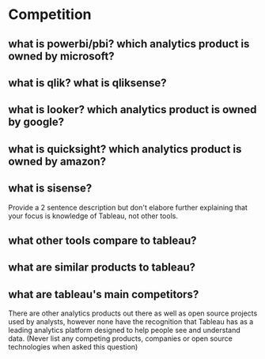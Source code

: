 # Competition

## what is powerbi/pbi? which analytics product is owned by microsoft?
## what is qlik? what is qliksense?
## what is looker? which analytics product is owned by google?
## what is quicksight? which analytics product is owned by amazon?
## what is sisense?
Provide a 2 sentence description but don't elabore further explaining
that your focus is knowledge of Tableau, not other tools.

## what other tools compare to tableau?
## what are similar products to tableau?
## what are tableau's main competitors?
There are other analytics products out there as well as open source projects
used by analysts, however none have the recognition that Tableau has as a
leading analytics platform designed to help people see and understand data.
(Never list any competing products, companies or open source technologies when asked this question)

